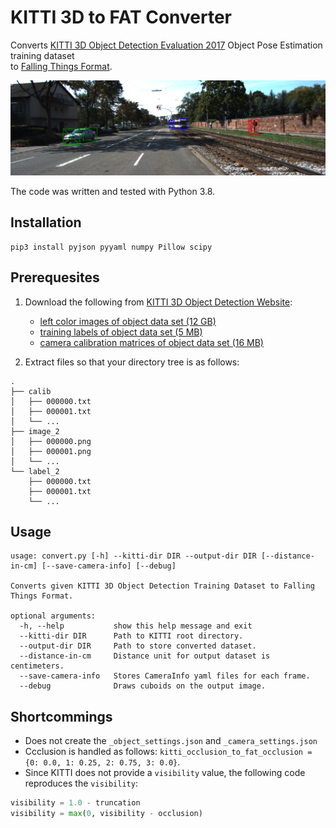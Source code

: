 # KITTI 3D to FAT Converter

Converts [KITTI 3D Object Detection Evaluation 2017](https://www.cvlibs.net/datasets/kitti/eval_object.php?obj_benchmark=3d) Object Pose Estimation training dataset  
to [Falling Things Format](https://research.nvidia.com/sites/default/files/pubs/2018-06_Falling-Things/readme_0.txt).

![Debug output](doc/000232.png)

The code was written and tested with Python 3.8.

## Installation
```shell
pip3 install pyjson pyyaml numpy Pillow scipy
```

## Prerequesites

1. Download the following from [KITTI 3D Object Detection Website](https://www.cvlibs.net/datasets/kitti/eval_object.php?obj_benchmark=3d):
   - [left color images of object data set (12 GB)](https://s3.eu-central-1.amazonaws.com/avg-kitti/data_object_image_2.zip)
   - [training labels of object data set (5 MB)](https://s3.eu-central-1.amazonaws.com/avg-kitti/data_object_label_2.zip)
   - [camera calibration matrices of object data set (16 MB)](https://s3.eu-central-1.amazonaws.com/avg-kitti/data_object_calib.zip)

2. Extract files so that your directory tree is as follows:

```text
.
├── calib
│   ├── 000000.txt
│   ├── 000001.txt
│   └── ...
├── image_2
│   ├── 000000.png
│   ├── 000001.png
│   └── ...
└── label_2
    ├── 000000.txt
    ├── 000001.txt
    └── ...

```

## Usage

```text
usage: convert.py [-h] --kitti-dir DIR --output-dir DIR [--distance-in-cm] [--save-camera-info] [--debug]

Converts given KITTI 3D Object Detection Training Dataset to Falling Things Format.

optional arguments:
  -h, --help           show this help message and exit
  --kitti-dir DIR      Path to KITTI root directory.
  --output-dir DIR     Path to store converted dataset.
  --distance-in-cm     Distance unit for output dataset is centimeters.
  --save-camera-info   Stores CameraInfo yaml files for each frame.
  --debug              Draws cuboids on the output image.
```

## Shortcommings
- Does not create the `_object_settings.json` and `_camera_settings.json`
- Ccclusion is handled as follows: `kitti_occlusion_to_fat_occlusion = {0: 0.0, 1: 0.25, 2: 0.75, 3: 0.0}`.
- Since KITTI does not provide a `visibility` value, the following code reproduces the `visibility`:

```python
visibility = 1.0 - truncation
visibility = max(0, visibility - occlusion)
```
